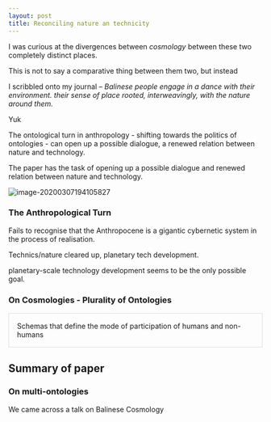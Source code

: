 ```yaml
---
layout: post
title: Reconciling nature an technicity 
---
```




I was curious at the divergences between *cosmology* between these two completely distinct places. 



This is not to say a comparative thing between them two, but instead 



I scribbled onto my journal – *Balinese people engage in a dance with their environment. their sense of place rooted, interweavingly, with the nature around them.*



Yuk 

The ontological turn in anthropology - shifting towards the politics of ontologies - can open up a possible dialogue, a renewed relation between nature and technology. 

The paper has the task of opening up a possible dialogue and renewed relation between nature and technology. 

![image-20200307194105827](C:\Users\Vanessa\AppData\Roaming\Typora\typora-user-images\image-20200307194105827.png)



### The Anthropological Turn

Fails to recognise that the Anthropocene is a gigantic cybernetic system in the process of realisation. 

Technics/nature cleared up, planetary tech development. 



planetary-scale technology development seems to be the only possible goal. 



### On Cosmologies - Plurality of Ontologies 

<p style="padding: 1rem; border: 1px solid #ddd;">
Schemas that define the mode of participation of humans and non-humans




## Summary of paper









### On multi-ontologies

We came across a talk on Balinese Cosmology 
